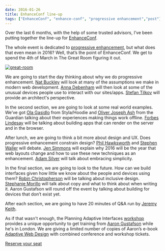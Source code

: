 ```yaml
---
date: 2016-01-26
title: EnhanceConf line-up
tags: ["EnhanceConf", "enhance-conf", "progressive enhancement","post"]
---
```

Over the last 6 months, with the help of some trusted advisors, I’ve been putting together the line-up for [EnhanceConf](http://enhanceconf.com).  
  
The whole event is dedicated to [progressive enhancement](http://en.wikipedia.org/wiki/Progressive_enhancement), but what does that even mean in 2016? Well, that’s the point of EnhanceConf. We get to spend the 4th of March in The Great Room figuring it out.  
  
[![great-room](https://simonmcmanus.files.wordpress.com/2016/01/great-room.jpg?w=300)](https://simonmcmanus.files.wordpress.com/2016/01/great-room.jpg)  
  
We are going to start the day thinking about why we do progressive enhancement. [Nat Buckley](http://natbuckley.co.uk/) will look at many of the assumptions we make in modern web development. [Anna Debenham](http://maban.co.uk/) will then look at some of the unusual devices people use to interact with our sites/apps. [Stefan Tilkov](https://twitter.com/stilkov) will provide an architect's perspective.  
  
In the second section, we are going to look at some real world examples. We’ve got [Ola Gasidlo](https://twitter.com/misprintedtype) from Styla/Hoodie and [Oliver Joseph Ash](http://www.theguardian.com/profile/oliver-joseph-ash) from the Guardian talking about their experiences making things work offline. [Forbes Lindesay](https://twitter.com/ForbesLindesay) will be talking about building apps that can render on the server and in the browser.  
  
After lunch, we are going to think a bit more about design and UX. Does progressive enhancement constrain design? [Phil Hawksworth](https://twitter.com/philhawksworth) and [Stephen Waller](http://stephen-waller.com/) will debate. [Jen Simmons](http://jensimmons.com/) will explain why 2016 will be the year that web layouts change and how to use these new techniques as an enhancement. [Adam Silver](http://adamsilver.io/) will talk about embracing simplicity.  
  
In the final section, we are going to look to the future. How can we build interfaces given how little we know about the people and devices using them? [Robin Christopherson](https://www.abilitynet.org.uk/robinchristopherson) will be talking about inclusive design. [Stephanie Morillo](https://twitter.com/radiomorillo) will talk about copy and what to think about when writing it. Aaron Gustafson will round off the event by talking about building for devices that don’t exist yet.  
  
After each section, we are going to have 20 minutes of Q&A run by [Jeremy Keith](https://twitter.com/adactio).  
  
As if that wasn't enough, the Planning Adaptive Interfaces [workshop](http://enhanceconf.com/workshop.html) provides a unique opportunity to get training from [Aaron Gustafson](https://twitter.com/AaronGustafson) while he's in London. We are giving a limited number of copies of Aaron’s e-book [Adaptive Web Design](http://adaptivewebdesign.info) with combined conference and workshop tickets.  
  
[Reserve your seat](http://enhanceconf.com/tickets.html)

        